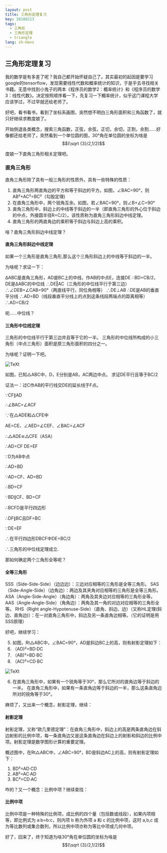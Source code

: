 ```yaml
---
layout: post
title: 三角形定理复习
key: 20180213
tags:
  - 三角形
  - 三角形定理
  - triangle
lang: zh-Hans
---
```


## 三角形定理复习

我的数学是有多差了呢？我自己都开始怀疑自己了。其实最初的起因是要学习google的tensorflow，发现需要线性代数和概率统计的知识，于是乎去寻找相关书籍。无意中找到小鬼子的两本《程序员的数学2：概率统计》和《程序员的数学3：线性代数》。决定按照顺序看一下，先复习一下概率统计，似乎这门课程大学应该学过，不过早就还给老师了。

好吧，看书看书，看到了坐标系画图，突然想不明白三角形面积和三角函数了，就只好继续求教度娘了。
<!--more-->
开始倒退各类概念，搜索三角函数，正弦，余弦，正切，余切，正割，余割……好像都还给老师了，突然看到一个单位圆的图，30°角在单位圆的坐标为啥是$$(\sqrt {3}/2,1/2)$$

度娘一下直角三角形相关定理吧。

### 直角三角形

直角三角形除了具有一般三角形的性质外，具有一些特殊的性质：

1. 直角三角形两直角边的平方和等于斜边的平方。如图，∠BAC=90°，则AB²+AC²=BC²（勾股定理)
2. 在直角三角形中，两个锐角互余。如图，若∠BAC=90°，则∠B+∠C=90°
3. 直角三角形中，斜边上的中线等于斜边的一半（即直角三角形的外心位于斜边的中点，外接圆半径R=C/2）。该性质称为直角三角形斜边中线定理。
4. 直角三角形的两直角边的乘积等于斜边与斜边上高的乘积。

啥？直角三角形斜边中线定理？

#### 直角三角形斜边中线定理

如果一个三角形是直角三角形,那么这个三角形斜边上的中线等于斜边的一半。

为啥呢？求证一下：

ΔABC是直角三角形，AD是BC上的中线，作AB的中点E，连接DE
∴BD=CB/2，DE是ΔABC的中位线
∴DE‖AC（三角形的中位线平行于第三边）
∴∠DEB=∠CAB=90°（两直线平行，同位角相等）
∴DE⊥AB
∴DE是AB的垂直平分线
∴AD=BD（线段垂直平分线上的点到这条线段两端点的距离相等）
∴AD=CB/2

呃……中位线？

#### 三角形中位线定理

三角形的中位线平行于第三边并且等于它的一半。 
三角形的中位线所构成的小三角形（中点三角形）面积是原三角形面积的四分之一。

为啥呢？证明一下吧。

![TeXt](https://gss3.bdstatic.com/-Po3dSag_xI4khGkpoWK1HF6hhy/baike/c0%3Dbaike72%2C5%2C5%2C72%2C24/sign=1ecb7cc7b0b7d0a26fc40ccfaa861d6c/dcc451da81cb39db05027723d2160924aa183080.jpg "triangle")

如图，已知△ABC中，D，E分别是AB，AC两边中点。
求证DE平行且等于BC/2

证法一：过C作AB的平行线交DE的延长线于F点。

∵CF∥AD
 
∴∠BAC=∠ACF

∵在△ADE和△CFE中

AE=CE、∠AED=∠CEF、∠BAC=∠ACF

∴△ADE≌△CFE（ASA）

∴AD=CF DE=EF

∵D为AB中点

∴AD=BD

∵AD=CF、AD=BD

∴BD=CF

∵BD∥CF、BD=CF

∴BCFD是平行四边形

∴DF∥BC且DF=BC

∵DE=EF

∴在平行四边形DBCF中DE=BC/2

∴三角形的中位线定理成立.

那如何确定两个三角形全等呢？

#### 全等三角形

SSS（Side-Side-Side）（边边边）：三边对应相等的三角形是全等三角形。
SAS（Side-Angle-Side）（边角边）：两边及其夹角对应相等的三角形是全等三角形。
ASA（Angle-Side-Angle）（角边角）：两角及其夹边对应相等的三角形全等。
AAS（Angle-Angle-Side）（角角边）：两角及其一角的对边对应相等的三角形全等。
RHS（Right angle-Hypotenuse-Side）（直角、斜边、边）（又称HL定理(斜边、直角边)）：在一对直角三角形中，斜边及另一条直角边相等。（它的证明是用SSS原理）

好吧，继续学习：

5. 如图，Rt△ABC中，∠BAC=90°，AD是斜边BC上的高，则有射影定理如下：
1. （AD)²=BD·DC
2. （AB)²=BD·BC
3. （AC)²=CD·BC

![TeXt](https://gss1.bdstatic.com/9vo3dSag_xI4khGkpoWK1HF6hhy/baike/w%3D268/sign=ab65542fb912c8fcb4f3f1cbc40292b4/d833c895d143ad4b08fd60cf82025aafa50f06e9.jpg "triangle")

6. 在直角三角形中，如果有一个锐角等于30°，那么它所对的直角边等于斜边的一半。
在直角三角形中，如果有一条直角边等于斜边的一半，那么这条直角边所对的锐角等于30°。

麻烦了，又出来一个概念，射影定理，继续：

#### 射影定理

射影定理，又称“欧几里德定理”：在直角三角形中，斜边上的高是两条直角边在斜边射影的比例中项，每一条直角边又是这条直角边在斜边上的射影和斜边的比例中项。射影定理是数学图形计算的重要定理。

概述图中，在Rt△ABC中，∠ABC=90°，BD是斜边AC上的高，则有射影定理如下：
1. BD²=AD·CD
2. AB²=AC·AD
3. BC²=CD·AC
 
咋的？又一个概念：比例中项？继续查找：
 
#### 比例中项
 
比例中项是一种特殊的比例项，成比例的四个量（包括数或线段），如果内项相等，即比例式为 a:b=b:c，则内项 b 称为外项 a 和 c 的比例中项，这时 a,b,c 成为等比数列或集合数列，所以比例中项亦称为等比中项或几何中项。

好了，回来了，终于知道为啥30°角在单位圆的坐标为啥是$$(\sqrt {3}/2,1/2)$$
